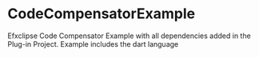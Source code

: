 # CodeCompensatorExample
Efxclipse Code Compensator Example with all dependencies added in the Plug-in Project. Example includes the dart language

